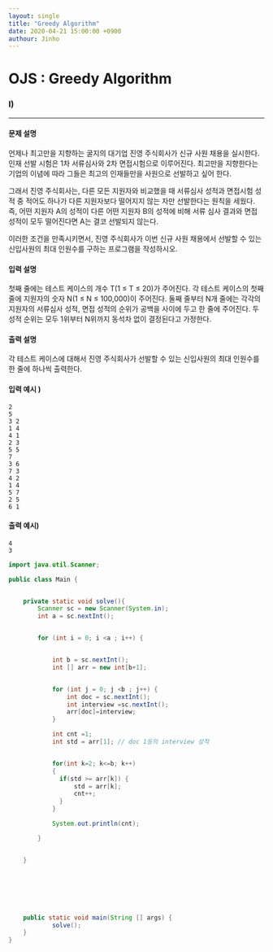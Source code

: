 ```yaml
---
layout: single
title: "Greedy Algorithm"
date: 2020-04-21 15:00:00 +0900
authour: Jinho
---
```


# OJS : Greedy Algorithm 





### I)

---

#### 문제 설명

언제나 최고만을 지향하는 굴지의 대기업 진영 주식회사가 신규 사원 채용을 실시한다. 인재 선발 시험은 1차 서류심사와 2차 면접시험으로 이루어진다. 최고만을 지향한다는 기업의 이념에 따라 그들은 최고의 인재들만을 사원으로 선발하고 싶어 한다.

그래서 진영 주식회사는, 다른 모든 지원자와 비교했을 때 서류심사 성적과 면접시험 성적 중 적어도 하나가 다른 지원자보다 떨어지지 않는 자만 선발한다는 원칙을 세웠다. 즉, 어떤 지원자 A의 성적이 다른 어떤 지원자 B의 성적에 비해 서류 심사 결과와 면접 성적이 모두 떨어진다면 A는 결코 선발되지 않는다.

이러한 조건을 만족시키면서, 진영 주식회사가 이번 신규 사원 채용에서 선발할 수 있는 신입사원의 최대 인원수를 구하는 프로그램을 작성하시오.

#### 입력 설명

첫째 줄에는 테스트 케이스의 개수 T(1 ≤ T ≤ 20)가 주어진다. 각 테스트 케이스의 첫째 줄에 지원자의 숫자 N(1 ≤ N ≤ 100,000)이 주어진다. 둘째 줄부터 N개 줄에는 각각의 지원자의 서류심사 성적, 면접 성적의 순위가 공백을 사이에 두고 한 줄에 주어진다. 두 성적 순위는 모두 1위부터 N위까지 동석차 없이 결정된다고 가정한다.

#### 출력 설명

각 테스트 케이스에 대해서 진영 주식회사가 선발할 수 있는 신입사원의 최대 인원수를 한 줄에 하나씩 출력한다.

#### 입력 예시 )

```
2
5
3 2
1 4
4 1
2 3
5 5
7
3 6
7 3
4 2
1 4
5 7
2 5
6 1
```

#### 출력 예시)

```
4
3
```





```java
import java.util.Scanner;

public class Main {


    private static void solve(){
        Scanner sc = new Scanner(System.in);
        int a = sc.nextInt();


        for (int i = 0; i <a ; i++) {


            int b = sc.nextInt();
            int [] arr = new int[b+1];


            for (int j = 0; j <b ; j++) {
                int doc = sc.nextInt();
                int interview =sc.nextInt();
                arr[doc]=interview;
            }

            int cnt =1;
            int std = arr[1]; // doc 1등의 interview 성적


            for(int k=2; k<=b; k++)
            {
              if(std >= arr[k]) {
                  std = arr[k];
                  cnt++;
              }
            }

            System.out.println(cnt);

        }


    }







    public static void main(String [] args) {
            solve();
    }
}

```

